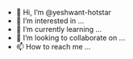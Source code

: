 - 👋 Hi, I’m @yeshwant-hotstar
- 👀 I’m interested in ...
- 🌱 I’m currently learning ...
- 💞️ I’m looking to collaborate on ...
- 📫 How to reach me ...

<!---
yeshwant-hotstar/yeshwant-hotstar is a ✨ special ✨ repository because its `README.md` (this file) appears on your GitHub profile.
You can click the Preview link to take a look at your changes.
--->
